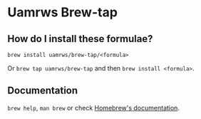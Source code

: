 # Uamrws Brew-tap

## How do I install these formulae?

`brew install uamrws/brew-tap/<formula>`

Or `brew tap uamrws/brew-tap` and then `brew install <formula>`.

## Documentation

`brew help`, `man brew` or check [Homebrew's documentation](https://docs.brew.sh).
